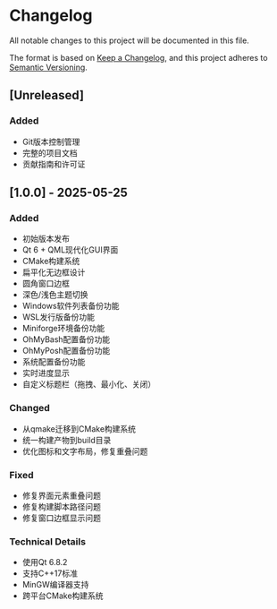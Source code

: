 # Changelog

All notable changes to this project will be documented in this file.

The format is based on [Keep a Changelog](https://keepachangelog.com/en/1.0.0/),
and this project adheres to [Semantic Versioning](https://semver.org/spec/v2.0.0.html).

## [Unreleased]

### Added
- Git版本控制管理
- 完整的项目文档
- 贡献指南和许可证

## [1.0.0] - 2025-05-25

### Added
- 初始版本发布
- Qt 6 + QML现代化GUI界面
- CMake构建系统
- 扁平化无边框设计
- 圆角窗口边框
- 深色/浅色主题切换
- Windows软件列表备份功能
- WSL发行版备份功能
- Miniforge环境备份功能
- OhMyBash配置备份功能
- OhMyPosh配置备份功能
- 系统配置备份功能
- 实时进度显示
- 自定义标题栏（拖拽、最小化、关闭）

### Changed
- 从qmake迁移到CMake构建系统
- 统一构建产物到build目录
- 优化图标和文字布局，修复重叠问题

### Fixed
- 修复界面元素重叠问题
- 修复构建脚本路径问题
- 修复窗口边框显示问题

### Technical Details
- 使用Qt 6.8.2
- 支持C++17标准
- MinGW编译器支持
- 跨平台CMake构建系统
